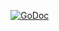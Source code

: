 [![GoDoc](https://godoc.org/github.com/wozz/tfidf?status.svg)](https://godoc.org/github.com/wozz/tfidf)
